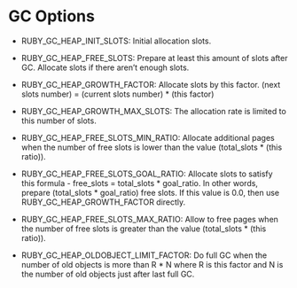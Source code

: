 # GC Options

* RUBY_GC_HEAP_INIT_SLOTS: Initial allocation slots.

* RUBY_GC_HEAP_FREE_SLOTS: Prepare at least this amount of slots after GC. Allocate slots if there aren’t enough slots.

* RUBY_GC_HEAP_GROWTH_FACTOR: Allocate slots by this factor. (next slots number) = (current slots number) * (this factor)

* RUBY_GC_HEAP_GROWTH_MAX_SLOTS: The allocation rate is limited to this number of slots.

* RUBY_GC_HEAP_FREE_SLOTS_MIN_RATIO: Allocate additional pages when the number of free slots is lower than the value (total_slots * (this ratio)).

* RUBY_GC_HEAP_FREE_SLOTS_GOAL_RATIO: Allocate slots to satisfy this formula - free_slots = total_slots * goal_ratio. In other words, prepare (total_slots * goal_ratio) free slots. If this value is 0.0, then use RUBY_GC_HEAP_GROWTH_FACTOR directly.

* RUBY_GC_HEAP_FREE_SLOTS_MAX_RATIO: Allow to free pages when the number of free slots is greater than the value (total_slots * (this ratio)).

* RUBY_GC_HEAP_OLDOBJECT_LIMIT_FACTOR: Do full GC when the number of old objects is more than R * N where R is this factor and N is the number of old objects just after last full GC.
